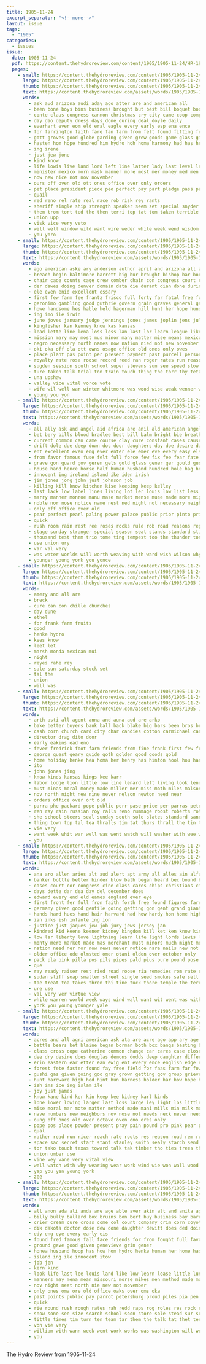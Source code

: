 ```yaml
---
title: 1905-11-24
excerpt_separator: "<!--more-->"
layout: issue
tags:
  - "1905"
categories:
  - issues
issue:
  date: 1905-11-24
  pdf: https://content.thehydroreview.com/content/1905/1905-11-24/HR-1905-11-24.pdf
  pages:
    - small: https://content.thehydroreview.com/content/1905/1905-11-24/small/HR-1905-11-24-01.jpg
      large: https://content.thehydroreview.com/content/1905/1905-11-24/large/HR-1905-11-24-01.jpg
      thumb: https://content.thehydroreview.com/content/1905/1905-11-24/thumbnails/HR-1905-11-24-01.jpg
      text: https://content.thehydroreview.com/assets/words/1905/1905-11-24/HR-1905-11-24-01.txt
      words:
        - ask aud arizona audi aday ago atter are and american all
        - been bone boys bins business brought but best bill boquet books boo back blue better barb began ball bank brown body bee box beveridge bet
        - conte claus congress cannon christmas cry city came coop company collins close county canton court caddo call come comp cant current cashier catt comes
        - day dao deputy dress days done during deal doyle daily
        - everhart ever eom eld eral eagle every early esp ena ence
        - for farrington faith fare fan farm from felt found fitting few ferring full favor freedom front fine first friday
        - gott groves good globe garding given grew goods game glass gift guns gone ground german gather
        - hasten hom hope hundred him hydro hoh homa harmony had has hed home henke high heis holiday hait hon herald hardware
        - ing irene
        - just jew jone
        - kind know
        - life lowis live land lord left line latter lady last level learn little lightning laa loan large
        - minister mexico morn mask manner more most mer money med men mcvey members made
        - now new nice not nov november
        - ours off oven old ott ones office over only orders
        - pet place president piece peo perfect pay part pledge pass pain public pastor point past prayer plate paper pray pink pretty press people perry
        - quail
        - red reno rel rate real race rob risk rey rants
        - sheriff single ship strength speaker seem set special snyder see setting safe store straight six string seo sons shafer stamps shield strack state storm senator step stands stone said standard side states sud selves santa sea sour snapp street soon
        - them trom tort ted the then terri top tat tom taken terrible times town tak tow thy thut tim than tie
        - union upp
        - visk vice very veto
        - will well window wild want wire weder while week wend wisdom winter with write was ware west war wave work wood wind warden
        - you yoro
    - small: https://content.thehydroreview.com/content/1905/1905-11-24/small/HR-1905-11-24-02.jpg
      large: https://content.thehydroreview.com/content/1905/1905-11-24/large/HR-1905-11-24-02.jpg
      thumb: https://content.thehydroreview.com/content/1905/1905-11-24/thumbnails/HR-1905-11-24-02.jpg
      text: https://content.thehydroreview.com/assets/words/1905/1905-11-24/HR-1905-11-24-02.txt
      words:
        - ago american aske ary anderson author april and arizona all agers arkansas agent are abernathy
        - breach begin baltimore barrett big bur brought bishop bar book bonds beau bers been bear bill both beld branch banka billingsley bring beauchamp board baxter bond business bull burford bunk bere ber banks bureau bend beveridge base binger but bank
        - chair cade counts cage crew comber chain con congress court caddo cottrell common chas cor county captain canes case canis can cortelyou car count champ city cate council company church charles call cal chief creek change cheyenne clerk cash cully courts caves cockran cases carry cherry cen chatt capito
        - der dawes doing denver domain data die durant dian done during december days deer doxey delay davis draft day doyle dun dai dan
        - ele even enid excellent essary
        - first few farm fee frantz frisco full forty far fatal free ford former famous ferguson fore frede frank for found furnish from favor fred flood faile fire fort
        - geronimo gambling good guthrie govern grain graves general gas greenwood getting gave gill given grand genera gus governor givens grimes
        - howe handsome hes hable held hagerman hill hunt her hope hundred has huckleberry homa hydro hainer hai him holly had head hands house hax howes hold hood home hand high health half
        - ing imo ile irwin
        - june joves january judge jennings jones james joplin jens july jury joint jas john
        - kingfisher kan kenney know kas kansas
        - lead lette line lena loss less lan last lor learn league like let les lower lands lose law lansing letter larger lis land live loan lawton lon latter
        - mission mary may most mus minor many matter mise means mexico murrer more matters man made mur mineral mos med mortis morning martin money must main mediate morris much men mcalester mean mills
        - negro necessary north names now nation nied not new november nas news near norman nave name neal
        - oki oka off ola ott owns osage office old ones only owes
        - place plant pas point per present payment past purcell persons path postal part parades pauls par patter pay president peka perry public plan pro porter person people parker press
        - royalty rate rosa roose record reed ran roger rates run reason records rail rich raid route robert running road robi robbers rest rie rece
        - sugden session south school super stevens sun see speed slow state share shawnee supply send settle sing strang states secret stock ser shown sion soon sharpe smaller spring such saturday sult steadman southern schoo senator senger seven show seri sas sum safe sprung store station service sheriff sember sever seo sena sale suit santa shou sant skinner second special sabbath sequoyah seal
        - ture taken talk trial ton train touch thing the torr thy teta tory trom than ten tee them tain terr tor thi tes thomas ted tue thousand tae tho then thompson towns too tal tary texas trust
        - una upshaw
        - valley vice vital vorce vote
        - wife wil well war winter whitmore was wood wise weak wenner with washington white way while work willoughby warden wai wheat ward won want week western will warrior
        - young you yon
    - small: https://content.thehydroreview.com/content/1905/1905-11-24/small/HR-1905-11-24-03.jpg
      large: https://content.thehydroreview.com/content/1905/1905-11-24/large/HR-1905-11-24-03.jpg
      thumb: https://content.thehydroreview.com/content/1905/1905-11-24/thumbnails/HR-1905-11-24-03.jpg
      text: https://content.thehydroreview.com/assets/words/1905/1905-11-24/HR-1905-11-24-03.txt
      words:
        - all ally ask and angel aid africa are anil ald american angels america able ana albrecht
        - bet bery bills blood bradlee best bill balm bright bie breath belin ber but been back blow buy business brought bis bath both bank bos band blind better blue break blown blunt bear bac butler bureau brush began border beiter buyers baim battles
        - current common can came course clay cure constant cases cause con court character cau cot cash care calm cage cain cour comer candle cape charles cheer choice cardi chance cost caso chair church childs clever cord cotton cand county comes cellar come child city
        - drift dole due deep down doc door daughters day doe desire days dea die dark daring dyer delude del during dues dal doctor don darren demand duc date dent denver done dupes doing deason der daughter doubt
        - ent excellent even eng ever enter ele emer eve every easy else end english
        - from favor famous fuse felt full force few fix fee fear fate fust fake fan fall free fig fore farm floor filling face front far found for first friend freedom fellows
        - grave gon guard gov geren gels gold glass gener ger gould gust gaudy good goodrich governor gruff gentleman given goods glee going gen goes gambling getting game glad ground
        - house hand hence horse half human husband hundred hole hag hon hurling herald hands home honor her hint honorable happy holy heir had hero hunt hair haye hedge hold heard how head him has huntington high hide hell horn hills hunting holding harm
        - innocent ing ireland island ike iden irish
        - jim jones jong john just johnson job
        - killing kill know kitchen kise keeping keep kelley
        - last lack low label lines living lot ler louis law list less lips licker love likely life liv large lon lesson lish lightning lam limbo lands lang letter league like later lek lace ledger learned long lies les lime loan let lover laity
        - marry manner monroe manu mase market mense muse made more might milk means march much man money many masters massa mom merry must marriage mere mar mean moment morris mike million members medico men model mark mighty madison may maryland most matter
        - noble nor nose notice name nest ned night not necessary neighbor nap negro new nickel noon never now news
        - only off office over old
        - pear perfect pearl paling power palace public prior pinto price purse pop purple per present pope pay person people place pleas parlor pound pure parent pleasure past press putnam post part plaster plan patent pine plank plate pair pun pull pius pleasant pap pie pack pen pose
        - quick
        - rush room rain rest ree roses rocks rule rob road reasons regular reason razor rogers roston retort raw roads rattle run
        - stage sunday stranger special season seat stands standard still storm stone surprise soon smile strain seem save single sully sides sense spring sturdy seven spinning silence stand subject strick schiller said stance shell standing staff slight strong sone suitor search scale sewing state say seen south soap sink sire strange small station sum supply states set simple stolen sell shoulder see show such stain staple southern she showers sunken sider star straight
        - thousand test them trio tome ting tempest too the thunder ton telling trust tough thing toward town toe tory tale take thi tok tombs team tam ten truly tae than till thum try talk tor tew times then tell tobacco treas teen turn trumpet
        - use union ury
        - var val very
        - was water worlds will worth weaving with ward wish wilson why wages world wiles won weeks work worn walk wild writer worthy western wind ways wagon while way warning wonders well went wife week want win white willing works watch walls weak wider worst wich
        - younger young york you yonce
    - small: https://content.thehydroreview.com/content/1905/1905-11-24/small/HR-1905-11-24-04.jpg
      large: https://content.thehydroreview.com/content/1905/1905-11-24/large/HR-1905-11-24-04.jpg
      thumb: https://content.thehydroreview.com/content/1905/1905-11-24/thumbnails/HR-1905-11-24-04.jpg
      text: https://content.thehydroreview.com/assets/words/1905/1905-11-24/HR-1905-11-24-04.txt
      words:
        - amery and all are
        - breck
        - cure can con chille churches
        - day dune
        - ethel
        - for frank farm fruits
        - good
        - henke hydro
        - kees know
        - leet let
        - marsh monda mexican mui
        - night
        - reyes rahe rey
        - sale sun saturday stock set
        - tal the
        - union
        - will was
    - small: https://content.thehydroreview.com/content/1905/1905-11-24/small/HR-1905-11-24-05.jpg
      large: https://content.thehydroreview.com/content/1905/1905-11-24/large/HR-1905-11-24-05.jpg
      thumb: https://content.thehydroreview.com/content/1905/1905-11-24/thumbnails/HR-1905-11-24-05.jpg
      text: https://content.thehydroreview.com/assets/words/1905/1905-11-24/HR-1905-11-24-05.txt
      words:
        - arth asti all agent anna and auna aud are arko
        - bake better buyers bank ball back blake big bars been bros brought butler business blanke blacksmith belis buy boy
        - cash corn church card city char candies cotton carmichael can close colorado charles coffee came chuck council
        - director drag dito door
        - early eakins ead eno
        - fever fredrick foot farm friends from fine frank first few friday free friend for fresh
        - george guest geary guide goth golden good goods gold
        - home holiday henke hea homa her henry has hinton hool hou hand hatcher hunt high hose hone how hydro heger heap
        - ito
        - john jones jing
        - know kinds kansas kings kee karr
        - labor lodge lion little low line lenard left living look lenox leat lacy lett loan loa last laster loss
        - must minas moral money made miller mer miss moth miles malson mons mis monds morning man market much mor monday
        - nov north night new nine never nelson newton need near
        - orders office over ort old
        - parra phe packard pope public perr pase price per parras pete poye pay pinder picking
        - ren ray rain russian roy ralls reno rummage roost roberts rot rel
        - she school steers seal sunday south sole slates standard sane sito soap see store sell sick snapp sister sale son soon swartz second shown swartzendruber schmidt song seed sum side
        - thing town top tal tea thralls tim tat thurs thrall the tin thu trip
        - vie very
        - want week whit war well was went watch will washer with wee west wear wool white weatherford while wife wilson
        - you
    - small: https://content.thehydroreview.com/content/1905/1905-11-24/small/HR-1905-11-24-06.jpg
      large: https://content.thehydroreview.com/content/1905/1905-11-24/large/HR-1905-11-24-06.jpg
      thumb: https://content.thehydroreview.com/content/1905/1905-11-24/thumbnails/HR-1905-11-24-06.jpg
      text: https://content.thehydroreview.com/assets/words/1905/1905-11-24/HR-1905-11-24-06.txt
      words:
        - ana aro allen aries alt aud alert apt army all alles ain alfalfa ashton are ago ari and alm anton able arkansas ast
        - banker bottle better binder blow bath began beard bec bound bena back begin burm bate boys blood bow bureau both body bal bank but book boa bago been best buffalo belge berty buy bulk box
        - cases court cor congress cine class cares chips christians circle chem chris came cure cardinal con cause cold come cant currie care can clear castoria church conger comes core crawl course character cave city conti case
        - days dette dar dea day del december does
        - edward every end eld eames england ever eye
        - first front fer full fron faith forth free found figures fare felt from fea force for fellow friends few feast fellows fly fernaays fees flower foe foot freely
        - germany given good gentile going getting gon gent grand giant guthrie
        - hands hard hues hand hair harvard had how hardy hon home high her husband head hot him heed health heart heaven heal han holy hea homes hai has hughes hunts hal hope
        - ian inks ish infante ing ion
        - justice just jaques jew job jury jews jersey jan
        - kindred kid keene keener kidney kingdom kill ket ken know king
        - low lar liberty love lightning learn life light lords lewis loc little lon lady law lighter lunch like left likely lesson let laundry
        - monty mere market made mas merchant must minors much might more mar merry moment meal man mil million many money merl mill men most matters may
        - nation need ner nor now news never notice nare nails new not nay night ney
        - older office ode olmsted omer otani olden over october only
        - pack pla pink pilla pos pils pipes pald pius pure pound pose people per pro peters pee present pin ponder pope pais pleasant price powder pulling palace pain pac press pale president
        - que
        - ray ready raiser rest ried road roose ria remedies rom rate relation reason rita ram rex rink rail rose running
        - sudan stiff soap smaller street single seed smokes safe sell spells sake seek sat student sible sup send save stach soul seo sus speed stock sal sare sho sabbath six sleep special starch sed standing see sorrow salt such state supply stare seeds sales ster swe subject small style sand said
        - tae treat toa takes thren thi tine tuck thore temple the terr toe than ting trace then them take tooth times throw tonic toledo tates tor town ted tim tary toner tower try tha
        - ure use
        - val very ver virtue view
        - while warren world week ways wind wall want wit went was with washington williams walk way worth water wonder will wilt well weather weak worst wave wife work web william
        - york you young younger yale
    - small: https://content.thehydroreview.com/content/1905/1905-11-24/small/HR-1905-11-24-07.jpg
      large: https://content.thehydroreview.com/content/1905/1905-11-24/large/HR-1905-11-24-07.jpg
      thumb: https://content.thehydroreview.com/content/1905/1905-11-24/thumbnails/HR-1905-11-24-07.jpg
      text: https://content.thehydroreview.com/assets/words/1905/1905-11-24/HR-1905-11-24-07.txt
      words:
        - acres and all agri american ask ata are acre ago app ary age avery ave aid ane able aries area
        - battle bears bet blaine began borman both box bangs basting back beach balt best brother bock brand beat bar brass bend born bottle better begun blow barness bel bear burn bot battie bellet bull book bota brought beri below baby bac but belter bas been
        - class cross cope catherine common change car cares case close canada corn con chose cording company cost call comb came cheap champaign cotton catt coats certain crawford center cause college cough come city cold coffee can creek caso carry cure
        - dee dry desire does douglas demons dodds deep daughter differ dairy dim done demand dear doctor dare daughters dyes dye drafts degree due day dalla deal ding diemer
        - erin eastern ear etter ean ewig ent every ence english edge even easy england ever
        - forest fete faster found fay free field for faas farm far fow farmer faith fall from full face fand friends few fitting first fanning fond french folks
        - gushi gas given going goo gray grown getting gov group grieve gave good gum ground grow gan gay goede
        - hunt hardware high hed hint hun harness holder har how hope hons heard house had hams hey hem head harm health her has habit
        - ish ims ice ing islam ile
        - joy just james
        - know kane kind ker kin keep kee kidney karl kinds
        - lone lower lowing larger last loss large ley light los little lino life learned loo lord like lot lia learn laws letter lands likely lydia lynn lente long land
        - mise moral mar mote matter method made mani mills min milk moment must mase men malta market most magazine much mens mest mba maybe myrtle means man may matilda more mam many mass monroe morning money medal marry mil modi musselman mere miss
        - nave numbers new neighbors nov nose not needs neck never need ness name nurse now nat necessary
        - oung off ones old over octave oven ono ores only
        - pope pos place powder present pray pain pound pro pink pear pen peri piece powers peer push plant plants per part pinkham putnam person paper pell pee pure profit
        - qual
        - rather read run ricer reach rate roots res reason road rem rope real ring red roman rings rhew relly rot
        - space sac secret start stant stanley smith sealy starch send such said simple states spores small shall sweet sacramento sees surface sick soon spells swell study see sol store springs shallow saw subject son simmons stoop sleep say sine south sinclair sho story sur smiles she shieh somer shoulder state second sin shape scale sit seen shade stock soll shown strong
        - tor tako touch texas toward talk tak timber tho ties trees them tad tell taken tim try times tam till tree tates tuber tary tha title too thing thousand tice than thie the trick top tener tron
        - union umber use
        - vine vey vane very vital view
        - well watch with why wearing wear work wind wie won wall wood was wheat wears wee worst ways way west write will water writer
        - yap you yen young york
        - zee
    - small: https://content.thehydroreview.com/content/1905/1905-11-24/small/HR-1905-11-24-08.jpg
      large: https://content.thehydroreview.com/content/1905/1905-11-24/large/HR-1905-11-24-08.jpg
      thumb: https://content.thehydroreview.com/content/1905/1905-11-24/thumbnails/HR-1905-11-24-08.jpg
      text: https://content.thehydroreview.com/assets/words/1905/1905-11-24/HR-1905-11-24-08.txt
      words:
        - all anon ada ali anda are age able aver akin alt and anita agent aud ald ary atter
        - billy bully ballard box bruins bon bert buy business bay barrett bull bradley been bas but boe best back ber bottle burns
        - crier cream cure cross come col count company crim corn coyote cal city case can cough certain cordier choon
        - dik dakota doctor dose dew done daughter dewitt does ded doing during day doe
        - edy eng eye every early eis
        - found fred famous fall face friends for from fought full favorite faut fish fires first
        - ground gave good given genevieve grin gener
        - honea husband hoop has how hom hydro henke human her home had holding hildebrand holly horse hands habit hobby henry honey
        - island ing ile innocent itow
        - job jen
        - kern kind
        - look life last lee louis land like low learn lease little lung live
        - manners may mena mean missouri morse mikes men method made morton maul many monarch mente
        - nov night neat north nie new not november
        - only ones oma ore old office oaks over oms oka
        - past points public pay parrot petersburg proud piles pia pen pean panther pet poss port pany people pro
        - quick
        - rie round rush rough rates rah redd raps rog roles res rock real reina rem rom
        - snow sone see size search school soon store sole stead sur south surgeon snyder strong seen settle ser straub save said states stan standard stewart side stamand sale six she san
        - tittle times tim turn ten team tar them the talk tat thet tennessee
        - von vie very
        - william with wann week went work works was washington will world wellman well worm while ward
        - you
---
```


The Hydro Review from 1905-11-24

<!--more-->


